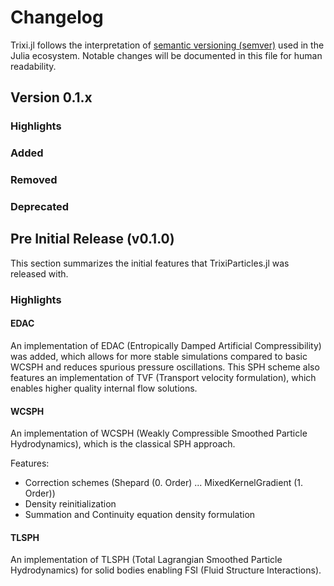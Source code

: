 # Changelog

Trixi.jl follows the interpretation of [semantic versioning (semver)](https://julialang.github.io/Pkg.jl/dev/compatibility/#Version-specifier-format-1)
used in the Julia ecosystem. Notable changes will be documented in this file for human readability.


## Version 0.1.x

### Highlights

### Added

### Removed

### Deprecated


## Pre Initial Release (v0.1.0)
This section summarizes the initial features that TrixiParticles.jl was released with.

### Highlights
#### EDAC
An implementation of EDAC (Entropically Damped Artificial Compressibility) was added,
which allows for more stable simulations compared to basic WCSPH and reduces spurious pressure oscillations.
This SPH scheme also features an implementation of TVF (Transport velocity formulation),
which enables higher quality internal flow solutions.

#### WCSPH
An implementation of WCSPH (Weakly Compressible Smoothed Particle Hydrodynamics), which is the classical SPH approach.

Features:
- Correction schemes (Shepard (0. Order) ... MixedKernelGradient (1. Order))
- Density reinitialization
- Summation and Continuity equation density formulation 

#### TLSPH
An implementation of TLSPH (Total Lagrangian Smoothed Particle Hydrodynamics) for solid bodies enabling FSI (Fluid Structure Interactions).


